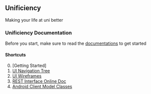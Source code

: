 ## Unificiency
Making your life at uni better

### Unificiency Documentation ###

Before you start, make sure to read the [documentations](https://github.com/zhenhaoli/Unificiency/tree/master/Documentations) to get started

#### Shortcuts ####

0. [Getting Started]
1. [UI Navigation Tree](https://github.com/zhenhaoli/Unificiency/blob/master/Documentations/navigation_flow/README.md)
2. [UI Wireframes](https://unificency.mybalsamiq.com/projects/androidapp/grid)
3. [REST Interface Online Doc](https://zhenhao.li/lmu/msp/rest_doc/)
4. [Android Client Model Classes](https://github.com/zhenhaoli/Unificiency/blob/master/Documentations/android_model_classes/README.md)




